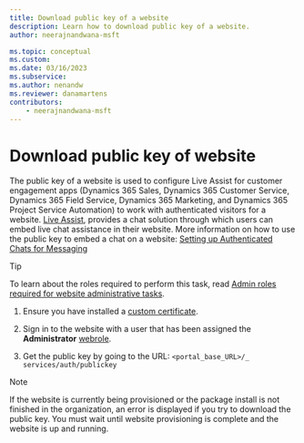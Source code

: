 ```yaml
---
title: Download public key of a website
description: Learn how to download public key of a website.
author: neerajnandwana-msft

ms.topic: conceptual
ms.custom: 
ms.date: 03/16/2023
ms.subservice: 
ms.author: nenandw
ms.reviewer: danamartens
contributors:
    - neerajnandwana-msft
---
```


# Download public key of website

The public key of a website is used to configure Live Assist for customer engagement apps (Dynamics 365 Sales, Dynamics 365 Customer Service, Dynamics 365 Field Service, Dynamics 365 Marketing, and Dynamics 365 Project Service Automation) to work with authenticated visitors for a website. [Live Assist](https://support.liveassistfor365.com/hc/articles/360006210033-What-is-Live-Assist-for-Microsoft-Dynamics-365-), provides a chat solution through which users can embed live chat assistance in their website. More information on how to use the public key to embed a chat on a website: [Setting up Authenticated Chats for Messaging](https://support.liveassistfor365.com/hc/en-us/articles/8684405210391-Setting-up-Authenticated-Chats-for-Messaging-Microsoft-Power-App-Portals-)

> [!TIP]
> To learn about the roles required to perform this task, read [Admin roles required for website administrative tasks](admin-roles.md).

1. Ensure you have installed a [custom certificate](/power-apps/maker/portals/admin/manage-custom-certificates).

1. Sign in to the website with a user that has been assigned the **Administrator** [webrole](../security/create-web-roles.md).

1. Get the public key by going to the URL: `<portal_base_URL>/_ services/auth/publickey` 

> [!NOTE]
> If the website is currently being provisioned or the package install is not finished in the organization, an error is displayed if you try to download the public key. You must wait until website provisioning is complete and the website is up and running.

